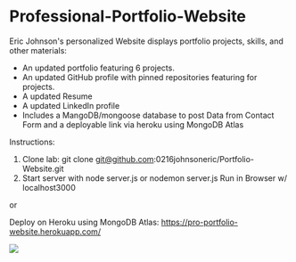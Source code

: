 # Professional-Portfolio-Website
Eric Johnson's personalized Website displays portfolio projects, skills, and other materials:
* An updated portfolio featuring 6 projects.
* An updated GitHub profile with pinned repositories featuring for projects.
* A updated Resume
* A updated LinkedIn profile
* Includes a MangoDB/mongoose database to post Data from Contact Form and a deployable link via heroku using MongoDB Atlas

Instructions:
1) Clone lab: git clone git@github.com:0216johnsoneric/Portfolio-Website.git
2) Start server with node server.js or nodemon server.js Run in Browser w/ localhost3000 

or

Deploy on Heroku using MongoDB Atlas:
https://pro-portfolio-website.herokuapp.com/

<img src="public/assets/images/Screen Shot 2020-09-29 at 8.21.04 PM.png"> </img>












